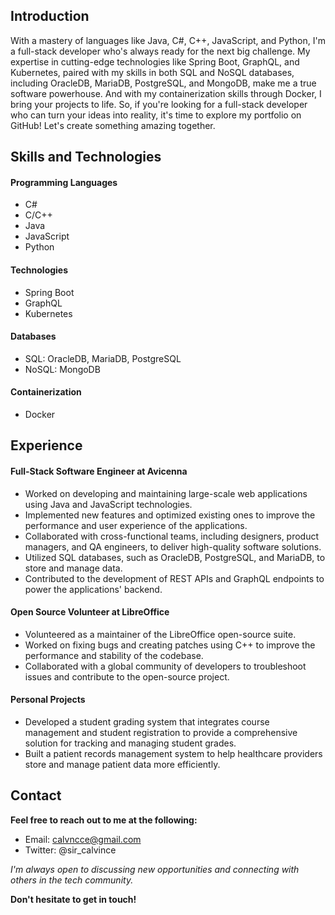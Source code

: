 ## Introduction
With a mastery of languages like Java, C#, C++, JavaScript, and Python, I'm a full-stack developer who's always ready for the next big challenge. My expertise in cutting-edge technologies like Spring Boot, GraphQL, and Kubernetes, paired with my skills in both SQL and NoSQL databases, including OracleDB, MariaDB, PostgreSQL, and MongoDB, make me a true software powerhouse. And with my containerization skills through Docker, I bring your projects to life. So, if you're looking for a full-stack developer who can turn your ideas into reality, it's time to explore my portfolio on GitHub! Let's create something amazing together.

## Skills and Technologies
#### Programming Languages
- C#
- C/C++
- Java
- JavaScript
- Python
    
#### Technologies
- Spring Boot
- GraphQL
- Kubernetes

#### Databases
- SQL: OracleDB, MariaDB, PostgreSQL
- NoSQL: MongoDB

#### Containerization
- Docker

## Experience
#### Full-Stack Software Engineer at Avicenna
 - Worked on developing and maintaining large-scale web applications using Java and JavaScript technologies.
 - Implemented new features and optimized existing ones to improve the performance and user experience of the applications.
 - Collaborated with cross-functional teams, including designers, product managers, and QA engineers, to deliver high-quality software solutions.
 - Utilized SQL databases, such as OracleDB, PostgreSQL, and MariaDB, to store and manage data.
 - Contributed to the development of REST APIs and GraphQL endpoints to power the applications' backend.

#### Open Source Volunteer at LibreOffice
- Volunteered as a maintainer of the LibreOffice open-source suite.
- Worked on fixing bugs and creating patches using C++ to improve the performance and stability of the codebase.
- Collaborated with a global community of developers to troubleshoot issues and contribute to the open-source project.

#### Personal Projects
- Developed a student grading system that integrates course management and student registration to provide a comprehensive solution for tracking and managing student grades.
- Built a patient records management system to help healthcare providers store and manage patient data more efficiently.

## Contact
**Feel free to reach out to me at the following:**
- Email: calvncce@gmail.com
- Twitter: @sir_calvince

*I'm always open to discussing new opportunities and connecting with others in the tech community.*

**Don't hesitate to get in touch!**
